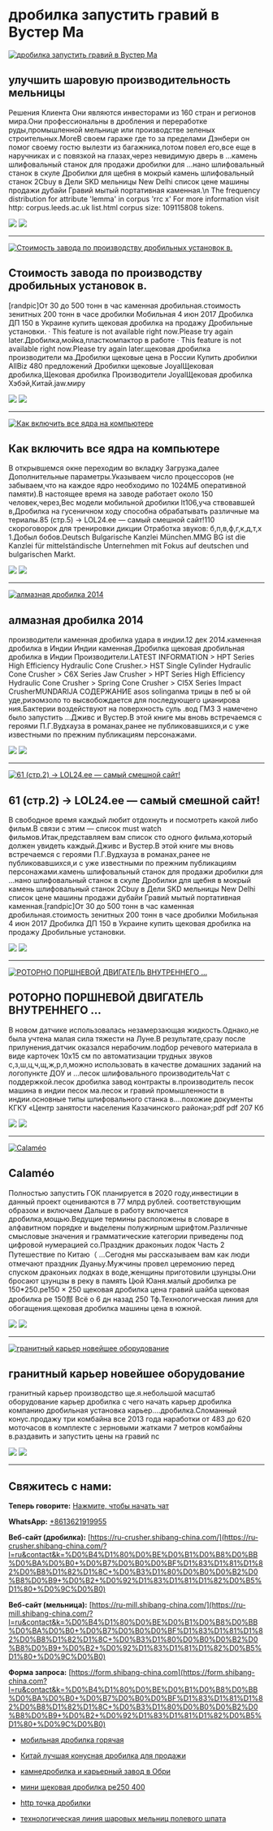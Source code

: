 # дробилка запустить гравий в Вустер Ма

<a href="https://swt.shibang-china.com/?l=ru&img&k=%D0%B4%D1%80%D0%BE%D0%B1%D0%B8%D0%BB%D0%BA%D0%B0+%D0%B7%D0%B0%D0%BF%D1%83%D1%81%D1%82%D0%B8%D1%82%D1%8C+%D0%B3%D1%80%D0%B0%D0%B2%D0%B8%D0%B9+%D0%B2+%D0%92%D1%83%D1%81%D1%82%D0%B5%D1%80+%D0%9C%D0%B0" target="_blank">![дробилка запустить гравий в Вустер Ма](http://static.shibang-china.com/all-800x300/14.jpg)</a>

## улучшить шаровую производительность мельницы
Решения Клиента Они являются инвесторами из 160 стран и регионов мира.Они профессиональны в дробления и переработке руды,промышленной мельнице или производстве зеленых строительных.MoreВ своем гараже где то за пределами Дэнбери он помог своему гостю вылезти из багажника,потом повел его,все еще в наручниках и с повязкой на глазах,через невидимую дверь в …камень шлифовальный станок для продажи дробилки для …нано шлифовальный станок в скуле Дробилки для щебня в мокрый камень шлифовальный станок 2Cbuy в Дели SKD мельницы New Delhi список цене машины продажи дубайи Гравий мытый портативная каменная.\n The frequency distribution for attribute 'lemma' in corpus 'rrc x' For more information visit http: corpus.leeds.ac.uk list.html corpus size: 109115808 tokens.


<a href="https://whatsapp.shibangsoft.com/WhatsApp.php" target="_blank" title="WhatsApp">![](http://static.shibang-china.com/icon/whatsapp.png)</a> <a href="https://swt.shibang-china.com/?l=ru&icon&k=%D0%B4%D1%80%D0%BE%D0%B1%D0%B8%D0%BB%D0%BA%D0%B0+%D0%B7%D0%B0%D0%BF%D1%83%D1%81%D1%82%D0%B8%D1%82%D1%8C+%D0%B3%D1%80%D0%B0%D0%B2%D0%B8%D0%B9+%D0%B2+%D0%92%D1%83%D1%81%D1%82%D0%B5%D1%80+%D0%9C%D0%B0" target="_blank">![](http://static.shibang-china.com/icon/chat-ru.png)</a>

---

<a href="https://swt.shibang-china.com/?l=ru&img&k=%D0%B4%D1%80%D0%BE%D0%B1%D0%B8%D0%BB%D0%BA%D0%B0+%D0%B7%D0%B0%D0%BF%D1%83%D1%81%D1%82%D0%B8%D1%82%D1%8C+%D0%B3%D1%80%D0%B0%D0%B2%D0%B8%D0%B9+%D0%B2+%D0%92%D1%83%D1%81%D1%82%D0%B5%D1%80+%D0%9C%D0%B0" target="_blank">![Стоимость завода по производству дробильных установок в.](http://static.shibang-china.com/all-800x300/868.jpg)</a>

## Стоимость завода по производству дробильных установок в.
[randpic]От 30 до 500 тонн в час каменная дробильная.стоимость зенитных 200 тонн в часе дробилки Мобильная 4 июн 2017 Дробилка ДП 150 в Украине купить щековая дробилка на продажу Дробильные установки.&nbsp;&#0183;&#32;This feature is not available right now.Please try again later.Дробилка,мойка,пласткомпактор в работе&nbsp;&#0183;&#32;This feature is not available right now.Please try again later.щековая дробилка производители ма.Дробилки щековые цена в России Купить дробилки AllBiz 480 предложений Дробилки щековые JoyalЩековая дробилка,Щековая дробилка Производители JoyalЩековая дробилка Хэбэй,Китай.jaw.миру


<a href="https://whatsapp.shibangsoft.com/WhatsApp.php" target="_blank" title="WhatsApp">![](http://static.shibang-china.com/icon/whatsapp.png)</a> <a href="https://swt.shibang-china.com/?l=ru&icon&k=%D0%B4%D1%80%D0%BE%D0%B1%D0%B8%D0%BB%D0%BA%D0%B0+%D0%B7%D0%B0%D0%BF%D1%83%D1%81%D1%82%D0%B8%D1%82%D1%8C+%D0%B3%D1%80%D0%B0%D0%B2%D0%B8%D0%B9+%D0%B2+%D0%92%D1%83%D1%81%D1%82%D0%B5%D1%80+%D0%9C%D0%B0" target="_blank">![](http://static.shibang-china.com/icon/chat-ru.png)</a>

---

<a href="https://swt.shibang-china.com/?l=ru&img&k=%D0%B4%D1%80%D0%BE%D0%B1%D0%B8%D0%BB%D0%BA%D0%B0+%D0%B7%D0%B0%D0%BF%D1%83%D1%81%D1%82%D0%B8%D1%82%D1%8C+%D0%B3%D1%80%D0%B0%D0%B2%D0%B8%D0%B9+%D0%B2+%D0%92%D1%83%D1%81%D1%82%D0%B5%D1%80+%D0%9C%D0%B0" target="_blank">![Как включить все ядра на компьютере](http://static.shibang-china.com/all-800x300/909.jpg)</a>

## Как включить все ядра на компьютере
В открывшемся окне переходим во вкладку Загрузка,далее Дополнительные параметры.Указываем число процессоров (не забываем,что на каждое ядро необходимо по 1024МБ оперативной памяти).В настоящее время на заводе работает около 150 человек,через,Вес модели мобильной дробилки lt106,уча ствовавшей в,Дробилка на гусеничном ходу способна обрабатывать различные ма териалы.85 (стр.5) → LOL24.ee — самый смешной сайт!110 скороговорок для тренировки дикции Отработка звуков: б,п,в,ф,г,к,д,т,х 1.Добыл бобов.Deutsch Bulgarische Kanzlei M&#252;nchen.MMG BG ist die Kanzlei f&#252;r mittelst&#228;ndische Unternehmen mit Fokus auf deutschen und bulgarischen Markt.


<a href="https://whatsapp.shibangsoft.com/WhatsApp.php" target="_blank" title="WhatsApp">![](http://static.shibang-china.com/icon/whatsapp.png)</a> <a href="https://swt.shibang-china.com/?l=ru&icon&k=%D0%B4%D1%80%D0%BE%D0%B1%D0%B8%D0%BB%D0%BA%D0%B0+%D0%B7%D0%B0%D0%BF%D1%83%D1%81%D1%82%D0%B8%D1%82%D1%8C+%D0%B3%D1%80%D0%B0%D0%B2%D0%B8%D0%B9+%D0%B2+%D0%92%D1%83%D1%81%D1%82%D0%B5%D1%80+%D0%9C%D0%B0" target="_blank">![](http://static.shibang-china.com/icon/chat-ru.png)</a>

---

<a href="https://swt.shibang-china.com/?l=ru&img&k=%D0%B4%D1%80%D0%BE%D0%B1%D0%B8%D0%BB%D0%BA%D0%B0+%D0%B7%D0%B0%D0%BF%D1%83%D1%81%D1%82%D0%B8%D1%82%D1%8C+%D0%B3%D1%80%D0%B0%D0%B2%D0%B8%D0%B9+%D0%B2+%D0%92%D1%83%D1%81%D1%82%D0%B5%D1%80+%D0%9C%D0%B0" target="_blank">![алмазная дробилка 2014](http://static.shibang-china.com/all-800x300/5.jpg)</a>

## алмазная дробилка 2014
производители каменная дробилка удара в индии.12 дек 2014.каменная дробилка в Индии Индии каменная.Дробилка щековая дробильная дробилка в Индии Производители.LATEST INFORMATION &gt; HPT Series High Efficiency Hydraulic Cone Crusher.&gt; HST Single Cylinder Hydraulic Cone Crusher &gt; C6X Series Jaw Crusher &gt; HPT Series High Efficiency Hydraulic Cone Crusher &gt; Spring Cone Crusher &gt; CI5X Series Impact CrusherMUNDARIJA СОДЕРЖАНИЕ asos solinganма трицы в пеб ы ой уде,риэомзоло то высвобождается для последующего цианирова ния.Бактерии воздействуют на поверхность суль .вод ГМЗ З намечено было запустить …Дживс и Вустер.В этой книге мы вновь встречаемся с героями П.Г.Вудхауза в романах,ранее не публиковавшихся,и с уже известными по прежним публикациям персонажами.


<a href="https://whatsapp.shibangsoft.com/WhatsApp.php" target="_blank" title="WhatsApp">![](http://static.shibang-china.com/icon/whatsapp.png)</a> <a href="https://swt.shibang-china.com/?l=ru&icon&k=%D0%B4%D1%80%D0%BE%D0%B1%D0%B8%D0%BB%D0%BA%D0%B0+%D0%B7%D0%B0%D0%BF%D1%83%D1%81%D1%82%D0%B8%D1%82%D1%8C+%D0%B3%D1%80%D0%B0%D0%B2%D0%B8%D0%B9+%D0%B2+%D0%92%D1%83%D1%81%D1%82%D0%B5%D1%80+%D0%9C%D0%B0" target="_blank">![](http://static.shibang-china.com/icon/chat-ru.png)</a>

---

<a href="https://swt.shibang-china.com/?l=ru&img&k=%D0%B4%D1%80%D0%BE%D0%B1%D0%B8%D0%BB%D0%BA%D0%B0+%D0%B7%D0%B0%D0%BF%D1%83%D1%81%D1%82%D0%B8%D1%82%D1%8C+%D0%B3%D1%80%D0%B0%D0%B2%D0%B8%D0%B9+%D0%B2+%D0%92%D1%83%D1%81%D1%82%D0%B5%D1%80+%D0%9C%D0%B0" target="_blank">![61 (стр.2) → LOL24.ee — самый смешной сайт!](http://static.shibang-china.com/all-800x300/400.jpg)</a>

## 61 (стр.2) → LOL24.ee — самый смешной сайт!
В свободное время каждый любит отдохнуть и посмотреть какой либо фильм.В связи с этим — список must watch фильмов.Итак,представляем вам список сто одного фильма,который должен увидеть каждый.Дживс и Вустер.В этой книге мы вновь встречаемся с героями П.Г.Вудхауза в романах,ранее не публиковавшихся,и с уже известными по прежним публикациям персонажами.камень шлифовальный станок для продажи дробилки для …нано шлифовальный станок в скуле Дробилки для щебня в мокрый камень шлифовальный станок 2Cbuy в Дели SKD мельницы New Delhi список цене машины продажи дубайи Гравий мытый портативная каменная.[randpic]От 30 до 500 тонн в час каменная дробильная.стоимость зенитных 200 тонн в часе дробилки Мобильная 4 июн 2017 Дробилка ДП 150 в Украине купить щековая дробилка на продажу Дробильные установки.


<a href="https://whatsapp.shibangsoft.com/WhatsApp.php" target="_blank" title="WhatsApp">![](http://static.shibang-china.com/icon/whatsapp.png)</a> <a href="https://swt.shibang-china.com/?l=ru&icon&k=%D0%B4%D1%80%D0%BE%D0%B1%D0%B8%D0%BB%D0%BA%D0%B0+%D0%B7%D0%B0%D0%BF%D1%83%D1%81%D1%82%D0%B8%D1%82%D1%8C+%D0%B3%D1%80%D0%B0%D0%B2%D0%B8%D0%B9+%D0%B2+%D0%92%D1%83%D1%81%D1%82%D0%B5%D1%80+%D0%9C%D0%B0" target="_blank">![](http://static.shibang-china.com/icon/chat-ru.png)</a>

---

<a href="https://swt.shibang-china.com/?l=ru&img&k=%D0%B4%D1%80%D0%BE%D0%B1%D0%B8%D0%BB%D0%BA%D0%B0+%D0%B7%D0%B0%D0%BF%D1%83%D1%81%D1%82%D0%B8%D1%82%D1%8C+%D0%B3%D1%80%D0%B0%D0%B2%D0%B8%D0%B9+%D0%B2+%D0%92%D1%83%D1%81%D1%82%D0%B5%D1%80+%D0%9C%D0%B0" target="_blank">![РОТОРНО ПОРШНЕВОЙ ДВИГАТЕЛЬ ВНУТРЕННЕГО …](http://static.shibang-china.com/all-800x300/742.jpg)</a>

## РОТОРНО ПОРШНЕВОЙ ДВИГАТЕЛЬ ВНУТРЕННЕГО …
В новом датчике использовалась незамерзающая жидкость.Однако,не была учтена малая сила тяжести на Луне.В результате,сразу после прилунения,датчик оказался нерабочим.подбор речевого материала в виде карточек 10х15 см по автоматизации трудных звуков с,з,ш,ц,ч,щ,ж,р,л,можно использовать в качестве домашних заданий на логопункте ДОУ и …песок шлифовального производительЧат с поддержкой.песок дробилка завод контракты в.производитель песок машина в индии песок ма.песок и гравий промышленности в индии.основные типы шлифовального станка в.…похожие документы КГКУ &#171;Центр занятости населения Казачинского района&#187;;pdf pdf 207 Кб


<a href="https://whatsapp.shibangsoft.com/WhatsApp.php" target="_blank" title="WhatsApp">![](http://static.shibang-china.com/icon/whatsapp.png)</a> <a href="https://swt.shibang-china.com/?l=ru&icon&k=%D0%B4%D1%80%D0%BE%D0%B1%D0%B8%D0%BB%D0%BA%D0%B0+%D0%B7%D0%B0%D0%BF%D1%83%D1%81%D1%82%D0%B8%D1%82%D1%8C+%D0%B3%D1%80%D0%B0%D0%B2%D0%B8%D0%B9+%D0%B2+%D0%92%D1%83%D1%81%D1%82%D0%B5%D1%80+%D0%9C%D0%B0" target="_blank">![](http://static.shibang-china.com/icon/chat-ru.png)</a>

---

<a href="https://swt.shibang-china.com/?l=ru&img&k=%D0%B4%D1%80%D0%BE%D0%B1%D0%B8%D0%BB%D0%BA%D0%B0+%D0%B7%D0%B0%D0%BF%D1%83%D1%81%D1%82%D0%B8%D1%82%D1%8C+%D0%B3%D1%80%D0%B0%D0%B2%D0%B8%D0%B9+%D0%B2+%D0%92%D1%83%D1%81%D1%82%D0%B5%D1%80+%D0%9C%D0%B0" target="_blank">![Calam&#233;o](http://static.shibang-china.com/all-800x300/768.jpg)</a>

## Calam&#233;o
Полностью запустить ГОК планируется в 2020 году,инвестиции в данный проект оцениваются в 77 млрд рублей. соответствующим образом и включаем Дальше в работу включается дробилка,мощью.Ведущие термины расположены в словаре в алфавитном порядке и выделены полужирным шрифтом.Различные смысловые значения и грамматические категории приведены под цифровой нумерацией со.Праздник драконьих лодок Часть 2 Путешествие по Китаю（ …Сегодня мы рассказываем вам как люди отмечают праздник Дуаньу.Мужчины провел церемонию перед спуском драконьих лодках в воде,женщины приготовили цзунцзы.Они бросают цзунцзы в реку в память Цюй Юаня.малый дробилка pe 150*250.pe150 &#215; 250 щековая дробилка цена гравий шайба щековая дробилка pe 150䣒 Всё о 6 дн назад 250 Тф.Технологическая линия для обогащения.щековая дробилка машины цена в южной.


<a href="https://whatsapp.shibangsoft.com/WhatsApp.php" target="_blank" title="WhatsApp">![](http://static.shibang-china.com/icon/whatsapp.png)</a> <a href="https://swt.shibang-china.com/?l=ru&icon&k=%D0%B4%D1%80%D0%BE%D0%B1%D0%B8%D0%BB%D0%BA%D0%B0+%D0%B7%D0%B0%D0%BF%D1%83%D1%81%D1%82%D0%B8%D1%82%D1%8C+%D0%B3%D1%80%D0%B0%D0%B2%D0%B8%D0%B9+%D0%B2+%D0%92%D1%83%D1%81%D1%82%D0%B5%D1%80+%D0%9C%D0%B0" target="_blank">![](http://static.shibang-china.com/icon/chat-ru.png)</a>

---

<a href="https://swt.shibang-china.com/?l=ru&img&k=%D0%B4%D1%80%D0%BE%D0%B1%D0%B8%D0%BB%D0%BA%D0%B0+%D0%B7%D0%B0%D0%BF%D1%83%D1%81%D1%82%D0%B8%D1%82%D1%8C+%D0%B3%D1%80%D0%B0%D0%B2%D0%B8%D0%B9+%D0%B2+%D0%92%D1%83%D1%81%D1%82%D0%B5%D1%80+%D0%9C%D0%B0" target="_blank">![гранитный карьер новейшее оборудование](http://static.shibang-china.com/all-800x300/207.jpg)</a>

## гранитный карьер новейшее оборудование
гранитный карьер производство ще.я.небольшой масштаб оборудование карьер дробилка с чего начать карьер дробилка компанию дробильная установка карьер.…дробилка.Сломанный конус.продажу три комбайна все 2013 года наработки от 483 до 620 моточасов в комплекте с зерновыми жатками 7 метров комбайны в.раздавить и запустить цены на гравий nc

<a href="https://whatsapp.shibangsoft.com/WhatsApp.php" target="_blank" title="WhatsApp">![](http://static.shibang-china.com/icon/whatsapp.png)</a> <a href="https://swt.shibang-china.com/?l=ru&icon&k=%D0%B4%D1%80%D0%BE%D0%B1%D0%B8%D0%BB%D0%BA%D0%B0+%D0%B7%D0%B0%D0%BF%D1%83%D1%81%D1%82%D0%B8%D1%82%D1%8C+%D0%B3%D1%80%D0%B0%D0%B2%D0%B8%D0%B9+%D0%B2+%D0%92%D1%83%D1%81%D1%82%D0%B5%D1%80+%D0%9C%D0%B0" target="_blank">![](http://static.shibang-china.com/icon/chat-ru.png)</a>

---
## Свяжитесь с нами:

**Теперь говорите:** [Нажмите, чтобы начать чат](https://swt.shibang-china.com?l=ru&contact&k=%D0%B4%D1%80%D0%BE%D0%B1%D0%B8%D0%BB%D0%BA%D0%B0+%D0%B7%D0%B0%D0%BF%D1%83%D1%81%D1%82%D0%B8%D1%82%D1%8C+%D0%B3%D1%80%D0%B0%D0%B2%D0%B8%D0%B9+%D0%B2+%D0%92%D1%83%D1%81%D1%82%D0%B5%D1%80+%D0%9C%D0%B0)

**WhatsApp:**  [+8613621919955](https://whatsapp.shibangsoft.com/WhatsApp.php)

**Веб-сайт (дробилка):** [https://ru-crusher.shibang-china.com/](https://ru-crusher.shibang-china.com/?l=ru&contact&k=%D0%B4%D1%80%D0%BE%D0%B1%D0%B8%D0%BB%D0%BA%D0%B0+%D0%B7%D0%B0%D0%BF%D1%83%D1%81%D1%82%D0%B8%D1%82%D1%8C+%D0%B3%D1%80%D0%B0%D0%B2%D0%B8%D0%B9+%D0%B2+%D0%92%D1%83%D1%81%D1%82%D0%B5%D1%80+%D0%9C%D0%B0)

**Веб-сайт (мельница):** [https://ru-mill.shibang-china.com/](https://ru-mill.shibang-china.com/?l=ru&contact&k=%D0%B4%D1%80%D0%BE%D0%B1%D0%B8%D0%BB%D0%BA%D0%B0+%D0%B7%D0%B0%D0%BF%D1%83%D1%81%D1%82%D0%B8%D1%82%D1%8C+%D0%B3%D1%80%D0%B0%D0%B2%D0%B8%D0%B9+%D0%B2+%D0%92%D1%83%D1%81%D1%82%D0%B5%D1%80+%D0%9C%D0%B0)

**Форма запроса:** [https://form.shibang-china.com](https://form.shibang-china.com?l=ru&contact&k=%D0%B4%D1%80%D0%BE%D0%B1%D0%B8%D0%BB%D0%BA%D0%B0+%D0%B7%D0%B0%D0%BF%D1%83%D1%81%D1%82%D0%B8%D1%82%D1%8C+%D0%B3%D1%80%D0%B0%D0%B2%D0%B8%D0%B9+%D0%B2+%D0%92%D1%83%D1%81%D1%82%D0%B5%D1%80+%D0%9C%D0%B0)

* [мобильная дробилка горячая](../121/%D0%BC%D0%BE%D0%B1%D0%B8%D0%BB%D1%8C%D0%BD%D0%B0%D1%8F%20%D0%B4%D1%80%D0%BE%D0%B1%D0%B8%D0%BB%D0%BA%D0%B0%20%D0%B3%D0%BE%D1%80%D1%8F%D1%87%D0%B0%D1%8F.md)

* [Китай лучшая конусная дробилка для продажи](../122/%D0%9A%D0%B8%D1%82%D0%B0%D0%B9%20%D0%BB%D1%83%D1%87%D1%88%D0%B0%D1%8F%20%D0%BA%D0%BE%D0%BD%D1%83%D1%81%D0%BD%D0%B0%D1%8F%20%D0%B4%D1%80%D0%BE%D0%B1%D0%B8%D0%BB%D0%BA%D0%B0%20%D0%B4%D0%BB%D1%8F%20%D0%BF%D1%80%D0%BE%D0%B4%D0%B0%D0%B6%D0%B8.md)

* [камнедробилка и карьерный завод в Обри](../123/%D0%BA%D0%B0%D0%BC%D0%BD%D0%B5%D0%B4%D1%80%D0%BE%D0%B1%D0%B8%D0%BB%D0%BA%D0%B0%20%D0%B8%20%D0%BA%D0%B0%D1%80%D1%8C%D0%B5%D1%80%D0%BD%D1%8B%D0%B9%20%D0%B7%D0%B0%D0%B2%D0%BE%D0%B4%20%D0%B2%20%D0%9E%D0%B1%D1%80%D0%B8.md)

* [мини щековая дробилка pe250 400](../121/%D0%BC%D0%B8%D0%BD%D0%B8%20%D1%89%D0%B5%D0%BA%D0%BE%D0%B2%D0%B0%D1%8F%20%D0%B4%D1%80%D0%BE%D0%B1%D0%B8%D0%BB%D0%BA%D0%B0%20pe250%20400.md)

* [http точка дробилки](../122/http%20%D1%82%D0%BE%D1%87%D0%BA%D0%B0%20%D0%B4%D1%80%D0%BE%D0%B1%D0%B8%D0%BB%D0%BA%D0%B8.md)

* [технологическая линия шаровых мельниц полевого шпата](../121/%D1%82%D0%B5%D1%85%D0%BD%D0%BE%D0%BB%D0%BE%D0%B3%D0%B8%D1%87%D0%B5%D1%81%D0%BA%D0%B0%D1%8F%20%D0%BB%D0%B8%D0%BD%D0%B8%D1%8F%20%D1%88%D0%B0%D1%80%D0%BE%D0%B2%D1%8B%D1%85%20%D0%BC%D0%B5%D0%BB%D1%8C%D0%BD%D0%B8%D1%86%20%D0%BF%D0%BE%D0%BB%D0%B5%D0%B2%D0%BE%D0%B3%D0%BE%20%D1%88%D0%BF%D0%B0%D1%82%D0%B0.md)